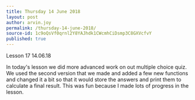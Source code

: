 ```yaml
---
title: Thursday 14 June 2018
layout: post
author: arvin.joy
permalink: /thursday-14-june-2018/
source-id: 1c9oQsVf0qrnl2Y8YAJhdk1CWcmhCiDsmp3C8GXVcfvY
published: true
---
```

Lesson 17          14.06.18

In today's lesson we did more advanced work on out multiple choice quiz. We used the second version that we made and added a few new functions and changed it a bit so that it would store the answers and print them to calculate a final result. This was fun because I made lots of progress in the lesson.

